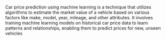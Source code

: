 Car price prediction using machine learning is a technique that utilizes algorithms to estimate the market value of a vehicle based on various factors like make, model, year, mileage, and other attributes. It involves training machine learning models on historical car price data to learn patterns and relationships, enabling them to predict prices for new, unseen vehicles
